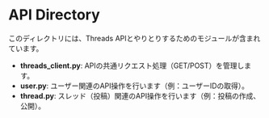 # API Directory

このディレクトリには、Threads APIとやりとりするためのモジュールが含まれています。

- **threads_client.py**: APIの共通リクエスト処理（GET/POST）を管理します。
- **user.py**: ユーザー関連のAPI操作を行います（例：ユーザーIDの取得）。
- **thread.py**: スレッド（投稿）関連のAPI操作を行います（例：投稿の作成、公開）。
